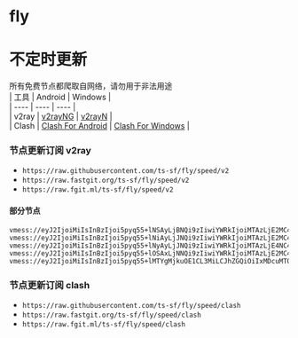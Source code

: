 # fly
# 不定时更新
所有免费节点都爬取自网络，请勿用于非法用途  
|  工具  | Android  | Windows  |  
|  ----  | ----   | ----  |  
| v2ray  | [v2rayNG](https://github.com/2dust/v2rayNG/releases) | [v2rayN](https://github.com/2dust/v2rayN/releases) |  
| Clash  | [Clash For Android](https://github.com/Kr328/ClashForAndroid/releases) | [Clash For Windows](https://github.com/Fndroid/clash_for_windows_pkg/releases) | 
  
### 节点更新订阅  v2ray
- `https://raw.githubusercontent.com/ts-sf/fly/speed/v2`  
- `https://raw.fastgit.org/ts-sf/fly/speed/v2`  
- `https://raw.fgit.ml/ts-sf/fly/speed/v2`  
#### 部分节点  
``` 
vmess://eyJ2IjoiMiIsInBzIjoi5pyq55+lNSAyLjBNQi9zIiwiYWRkIjoiMTAzLjE2MC4yMDQuMjA5IiwicG9ydCI6IjQ0MyIsImlkIjoiZGQ0MWI1Y2ItYjcyZS00YThjLWM3NWEtM2VjYzkyOGQ2ZWIzIiwiYWlkIjoiMCIsInNjeSI6ImF1dG8iLCJuZXQiOiJ3cyIsInR5cGUiOiJub25lIiwiaG9zdCI6ImVjYy52dGNzcy50b3AiLCJwYXRoIjoiL2JsdWU4IiwidGxzIjoidGxzIiwic25pIjoiIiwidGVzdF9uYW1lIjoiNSJ9
vmess://eyJ2IjoiMiIsInBzIjoi5pyq55+lNiAyLjJNQi9zIiwiYWRkIjoiMTAzLjE2MC4yMDQuMTg1IiwicG9ydCI6IjIwODIiLCJpZCI6IjBhZmI4YjJjLTE0OWEtNDlhOC1lOTBmLWQ3Nzg4NGFjOTIyZiIsImFpZCI6IjAiLCJzY3kiOiJhdXRvIiwibmV0Ijoid3MiLCJ0eXBlIjoibm9uZSIsImhvc3QiOiJlY2MudnRjc3MudG9wIiwicGF0aCI6Ii9ibHVlMDEiLCJ0bHMiOiIiLCJzbmkiOiIiLCJ0ZXN0X25hbWUiOiI2In0=
vmess://eyJ2IjoiMiIsInBzIjoi5pyq55+lNyAyLjJNQi9zIiwiYWRkIjoiMTAzLjE4NC40NC4yMTciLCJwb3J0IjoiNDQzIiwiaWQiOiJkZDQxYjVjYi1iNzJlLTRhOGMtYzc1YS0zZWNjOTI4ZDZlYjMiLCJhaWQiOiIwIiwic2N5IjoiYXV0byIsIm5ldCI6IndzIiwidHlwZSI6Im5vbmUiLCJob3N0IjoiZWNjLnZ0Y3NzLnRvcCIsInBhdGgiOiIvYmx1ZTgiLCJ0bHMiOiJ0bHMiLCJzbmkiOiIiLCJ0ZXN0X25hbWUiOiI3In0=
vmess://eyJ2IjoiMiIsInBzIjoi5pyq55+lOSAxLjNNQi9zIiwiYWRkIjoiMTAzLjE2MC4yMDQuMTg5IiwicG9ydCI6IjIwODIiLCJpZCI6IjBhZmI4YjJjLTE0OWEtNDlhOC1lOTBmLWQ3Nzg4NGFjOTIyZiIsImFpZCI6IjAiLCJzY3kiOiJhdXRvIiwibmV0Ijoid3MiLCJ0eXBlIjoibm9uZSIsImhvc3QiOiJlY2MudnRjc3MudG9wIiwicGF0aCI6Ii9ibHVlMDEiLCJ0bHMiOiIiLCJzbmkiOiIiLCJ0ZXN0X25hbWUiOiI5In0=
vmess://eyJ2IjoiMiIsInBzIjoi5pyq55+lMTYgMjkuOE1CL3MiLCJhZGQiOiIxMDcuMTQ4LjE5NS4xOCIsInBvcnQiOiI0NDMiLCJpZCI6IjQxODA0OGFmLWEyOTMtNGI5OS05YjBjLTk4Y2EzNTgwZGQyNCIsImFpZCI6IjY0Iiwic2N5IjoiYXV0byIsIm5ldCI6IndzIiwidHlwZSI6Im5vbmUiLCJob3N0Ijoid3d3LjE0MTU0MzIyLnh5eiIsInBhdGgiOiIvcGF0aC8xNjkwOTQxNDY4MDE3IiwidGxzIjoidGxzIiwic25pIjoiIiwidGVzdF9uYW1lIjoiMTYifQ==
```
### 节点更新订阅  clash
- `https://raw.githubusercontent.com/ts-sf/fly/speed/clash`  
- `https://raw.fastgit.org/ts-sf/fly/speed/clash`  
- `https://raw.fgit.ml/ts-sf/fly/speed/clash`  


